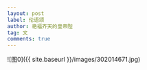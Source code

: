 ```yaml
---
layout: post
label: 伦语颂
author: 艳福齐天的皇帝陛
tag: 文
comments: true
---
```



![图0]({{ site.baseurl }}/images/302014671.jpg)